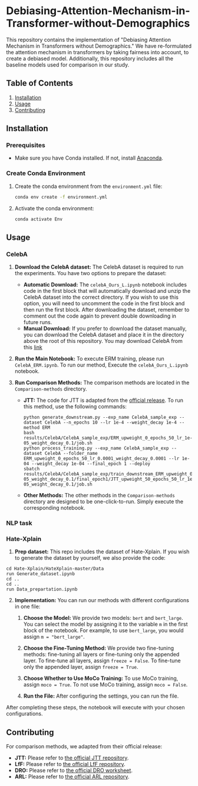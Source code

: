 # Debiasing-Attention-Mechanism-in-Transformer-without-Demographics

This repository contains the implementation of "Debiasing Attention Mechanism in Transformers without Demographics." We have re-formulated the attention mechanism in transformers by taking fairness into account, to create a debiased model. Additionally, this repository includes all the baseline models used for comparison in our study.

## Table of Contents
1. [Installation](#installation)
2. [Usage](#usage)
3. [Contributing](#contributing)


## Installation

### Prerequisites

- Make sure you have Conda installed. If not, install [Anaconda](https://www.anaconda.com/products/distribution).

### Create Conda Environment

1. Create the conda environment from the `environment.yml` file:
    ```bash
    conda env create -f environment.yml
    ```
2. Activate the conda environment:
    ```bash
    conda activate Env
    ```

## Usage
### CelebA
1. **Download the CelebA dataset:** The CelebA dataset is required to run the experiments. You have two options to prepare the dataset:

    - **Automatic Download:** The `celebA_Ours_L.ipynb` notebook includes code in the first block that will automatically download and unzip the CelebA dataset into the correct directory. If you wish to use this option, you will need to uncomment the code in the first block and then run the first block. After downloading the dataset, remember to comment out the code again to prevent double downloading in future runs.
    - **Manual Download:** If you prefer to download the dataset manually, you can download the CelebA dataset and place it in the directory above the root of this repository. You may download CelebA from this [link](https://www.kaggle.com/datasets/jessicali9530/celeba-dataset)

2. **Run the Main Notebook:** To execute ERM training, please run ``CelebA_ERM.ipynb``. To run our method, Execute the `celebA_Ours_L.ipynb` notebook. 

3. **Run Comparison Methods:** The comparison methods are located in the `Comparison-methods` directory.

    - **JTT:** The code for JTT is adapted from the [official release](https://github.com/anniesch/jtt). To run this method, use the following commands:
        ```
        python generate_downstream.py --exp_name CelebA_sample_exp --dataset CelebA --n_epochs 10 --lr 1e-4 --weight_decay 1e-4 --method ERM
        bash results/CelebA/CelebA_sample_exp/ERM_upweight_0_epochs_50_lr_1e-05_weight_decay_0.1/job.sh
        python process_training.py --exp_name CelebA_sample_exp --dataset CelebA --folder_name ERM_upweight_0_epochs_50_lr_0.0001_weight_decay_0.0001 --lr 1e-04 --weight_decay 1e-04 --final_epoch 1 --deploy
        sbatch results/CelebA/CelebA_sample_exp/train_downstream_ERM_upweight_0_epochs_50_lr_1e-05_weight_decay_0.1/final_epoch1/JTT_upweight_50_epochs_50_lr_1e-05_weight_decay_0.1/job.sh
        ```
    - **Other Methods:** The other methods in the `Comparison-methods` directory are designed to be one-click-to-run. Simply execute the corresponding notebook.

### NLP task
### Hate-Xplain
1. **Prep dataset:** This repo includes the dataset of Hate-Xplain. If you wish to generate the dataset by yourself, we also provide the code:
```
cd Hate-Xplain/HateXplain-master/Data
run Generate_dataset.ipynb
cd ..
cd ..
run Data_prepartation.ipynb
```
2. **Implementation:** You can run our methods with different configurations in one file:

    1. **Choose the Model:** We provide two models: `bert` and `bert_large`. You can select the model by assigning it to the variable `m` in the first block of the notebook. For example, to use `bert_large`, you would assign `m = "bert_large"`.

    2. **Choose the Fine-Tuning Method:** We provide two fine-tuning methods: fine-tuning all layers or fine-tuning only the appended layer. To fine-tune all layers, assign `freeze = False`. To fine-tune only the appended layer, assign `freeze = True`.

    3. **Choose Whether to Use MoCo Training:** To use MoCo training, assign `moco = True`. To not use MoCo training, assign `moco = False`.

    4. **Run the File:** After configuring the settings, you can run the file.

After completing these steps, the notebook will execute with your chosen configurations.


## Contributing

For comparison methods, we adapted from their official release:

- **JTT:** Please refer to [the official JTT repository](https://github.com/anniesch/jtt).
- **LfF:** Please refer to [the official LfF repository](https://github.com/alinlab/LfF).
- **DRO:** Please refer to [the official DRO worksheet](https://worksheets.codalab.org/worksheets/0x17a501d37bbe49279b0c70ae10813f4c/).
- **ARL:** Please refer to [the official ARL repository](https://github.com/google-research/google-research/tree/master/group_agnostic_fairness).


